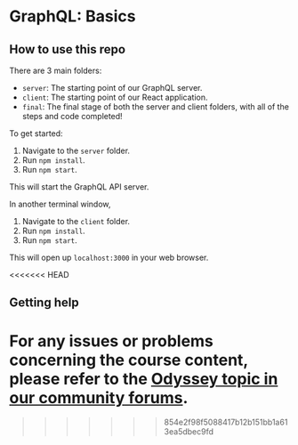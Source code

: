 # GraphQL: Basics

## How to use this repo

There are 3 main folders:

- `server`: The starting point of our GraphQL server.
- `client`: The starting point of our React application.
- `final`: The final stage of both the server and client folders, with all of the steps and code completed!

To get started:

1. Navigate to the `server` folder.
1. Run `npm install`.
1. Run `npm start`.

This will start the GraphQL API server.

In another terminal window,

1. Navigate to the `client` folder.
1. Run `npm install`.
1. Run `npm start`.

This will open up `localhost:3000` in your web browser.

<<<<<<< HEAD
## Getting help

For any issues or problems concerning the course content, please refer to the [Odyssey topic in our community forums](https://community.apollographql.com/tags/c/help/6/odyssey).
=======
>>>>>>> 854e2f98f5088417b12b151bb1a613ea5dbec9fd
